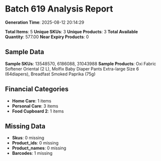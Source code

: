 # Batch 619 Analysis Report

**Generation Time**: 2025-08-12 20:14:29

**Total Items**: 5
**Unique SKUs**: 3
**Unique Products**: 3
**Total Available Quantity**: 577.00
**Near Expiry Products**: 0

## Sample Data
**Sample SKUs**: 13548570, 6186088, 31043988
**Sample Products**: Oxi Fabric Softener Oriental (2 L), Molfix Baby Diaper Pants Extra-large Size 6 (64diapers), Breadfast Smoked Paprika (75g)

## Financial Categories
- **Home Care**: 1 items
- **Personal Care**: 3 items
- **Food Cupboard 2**: 1 items

## Missing Data
- **Skus**: 0 missing
- **Product_ids**: 0 missing
- **Product_names**: 0 missing
- **Barcodes**: 1 missing
